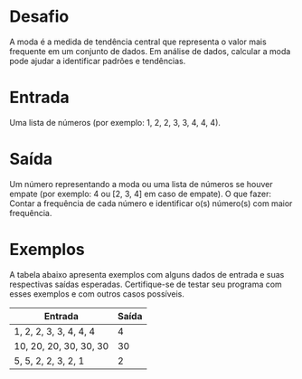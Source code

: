 # Desafio
A moda é a medida de tendência central que representa o valor mais frequente em um conjunto de dados. 
Em análise de dados, calcular a moda pode ajudar a identificar padrões e tendências.

# Entrada
Uma lista de números (por exemplo: 1, 2, 2, 3, 3, 4, 4, 4).

# Saída
Um número representando a moda ou uma lista de números se houver empate (por exemplo: 4 ou [2, 3, 4] em caso de empate). 
O que fazer: Contar a frequência de cada número e identificar o(s) número(s) com maior frequência.

# Exemplos
A tabela abaixo apresenta exemplos com alguns dados de entrada e suas respectivas saídas esperadas. 
Certifique-se de testar seu programa com esses exemplos e com outros casos possíveis.

| Entrada	| Saída |
| - | - |
| 1, 2, 2, 3, 3, 4, 4, 4	| 4 |
| 10, 20, 20, 30, 30, 30 | 30 |
| 5, 5, 2, 2, 3, 2, 1 | 2 |
